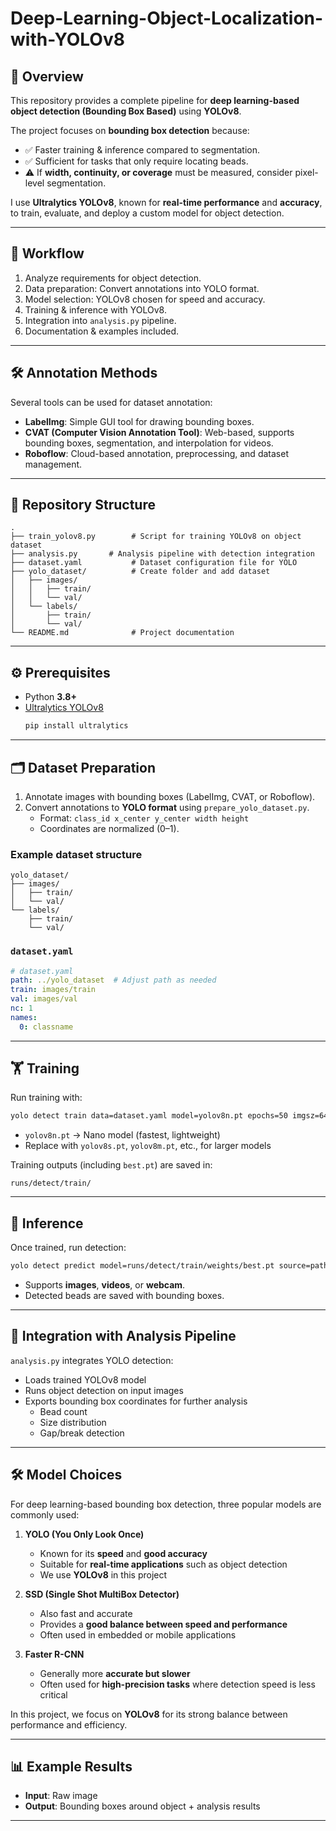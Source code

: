 # Deep-Learning-Object-Localization-with-YOLOv8

## 📌 Overview
This repository provides a complete pipeline for **deep learning-based object detection (Bounding Box Based)**  using **YOLOv8**.

The project focuses on **bounding box detection** because:
- ✅ Faster training & inference compared to segmentation.  
- ✅ Sufficient for tasks that only require locating beads.  
- ⚠️ If **width, continuity, or coverage** must be measured, consider pixel-level segmentation.  

I use **Ultralytics YOLOv8**, known for **real-time performance** and **accuracy**, to train, evaluate, and deploy a custom model for object detection.

---

## 🚀 Workflow
1. Analyze requirements for object detection.  
2. Data preparation: Convert annotations into YOLO format.  
3. Model selection: YOLOv8 chosen for speed and accuracy.  
4. Training & inference with YOLOv8.  
5. Integration into `analysis.py` pipeline.  
6. Documentation & examples included.  

---

## 🛠 Annotation Methods
Several tools can be used for dataset annotation:
- **LabelImg**: Simple GUI tool for drawing bounding boxes.  
- **CVAT (Computer Vision Annotation Tool)**: Web-based, supports bounding boxes, segmentation, and interpolation for videos.  
- **Roboflow**: Cloud-based annotation, preprocessing, and dataset management.  

---

## 📂 Repository Structure
```
.
├── train_yolov8.py        # Script for training YOLOv8 on object dataset
├── analysis.py       # Analysis pipeline with detection integration
├── dataset.yaml           # Dataset configuration file for YOLO
├── yolo_dataset/          # Create folder and add dataset
│   ├── images/
│   │   ├── train/
│   │   └── val/
│   └── labels/
│       ├── train/
│       └── val/
└── README.md              # Project documentation
```

---

## ⚙️ Prerequisites
- Python **3.8+**
- [Ultralytics YOLOv8](https://github.com/ultralytics/ultralytics)  
  ```bash
  pip install ultralytics
  ```

---

## 🗂 Dataset Preparation
1. Annotate images with bounding boxes (LabelImg, CVAT, or Roboflow).  
2. Convert annotations to **YOLO format** using `prepare_yolo_dataset.py`.  
   - Format: `class_id x_center y_center width height`  
   - Coordinates are normalized (0–1).  

### Example dataset structure
```
yolo_dataset/
├── images/
│   ├── train/
│   └── val/
└── labels/
    ├── train/
    └── val/
```

### `dataset.yaml`
```yaml
# dataset.yaml
path: ../yolo_dataset  # Adjust path as needed
train: images/train
val: images/val
nc: 1
names:
  0: classname
```

---

## 🏋️ Training
Run training with:
```bash
yolo detect train data=dataset.yaml model=yolov8n.pt epochs=50 imgsz=640
```

- `yolov8n.pt` → Nano model (fastest, lightweight)  
- Replace with `yolov8s.pt`, `yolov8m.pt`, etc., for larger models  

Training outputs (including `best.pt`) are saved in:
```
runs/detect/train/
```

---

## 🔎 Inference
Once trained, run detection:
```bash
yolo detect predict model=runs/detect/train/weights/best.pt source=path/to/images
```

- Supports **images**, **videos**, or **webcam**.  
- Detected beads are saved with bounding boxes.  

---

## 🔗 Integration with Analysis Pipeline
`analysis.py` integrates YOLO detection:
- Loads trained YOLOv8 model  
- Runs object detection on input images  
- Exports bounding box coordinates for further analysis  
  - Bead count  
  - Size distribution  
  - Gap/break detection  

---

## 🛠 Model Choices
For deep learning-based bounding box detection, three popular models are commonly used:

1. **YOLO (You Only Look Once)**  
   - Known for its **speed** and **good accuracy**  
   - Suitable for **real-time applications** such as object detection  
   - We use **YOLOv8** in this project  

2. **SSD (Single Shot MultiBox Detector)**  
   - Also fast and accurate  
   - Provides a **good balance between speed and performance**  
   - Often used in embedded or mobile applications  

3. **Faster R-CNN**  
   - Generally more **accurate but slower**  
   - Often used for **high-precision tasks** where detection speed is less critical  

In this project, we focus on **YOLOv8** for its strong balance between performance and efficiency.

---

## 📊 Example Results
- **Input**: Raw image  
- **Output**: Bounding boxes around object + analysis results  

---


